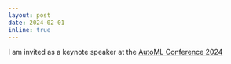 ```yaml
---
layout: post
date: 2024-02-01
inline: true
---
```


I am invited as a keynote speaker at the [AutoML Conference 2024](https://2024.automl.cc/)
